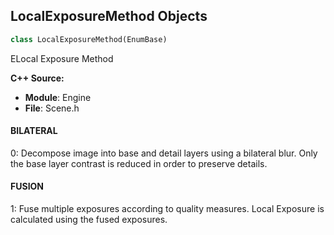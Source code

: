 ## LocalExposureMethod Objects

```python
class LocalExposureMethod(EnumBase)
```

ELocal Exposure Method

**C++ Source:**

- **Module**: Engine
- **File**: Scene.h

<a id="unreal.LocalExposureMethod.BILATERAL"></a>

#### BILATERAL

0: Decompose image into base and detail layers using a bilateral blur. Only the base layer contrast is reduced in order to preserve details.

<a id="unreal.LocalExposureMethod.FUSION"></a>

#### FUSION

1: Fuse multiple exposures according to quality measures. Local Exposure is calculated using the fused exposures.

<a id="unreal.TranslucencyType"></a>